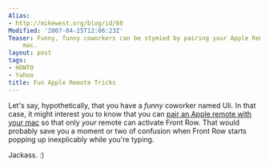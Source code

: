```yaml
---
Alias:
- http://mikewest.org/blog/id/60
Modified: '2007-04-25T12:06:23Z'
Teaser: Funny, funny coworkers can be stymied by pairing your Apple Remote with your
    mac.
layout: post
tags:
- HOWTO
- Yahoo
title: Fun Apple Remote Tricks
---
```

Let's say, hypothetically, that you have a _funny_ coworker named Uli.  In that case, it might interest you to know that you can [pair an Apple remote with your mac][pair] so that only _your_ remote can activate Front Row.  That would probably save you a moment or two of confusion when Front Row starts popping up inexplicably while you're typing.

Jackass.  :)

[pair]: http://docs.info.apple.com/article.html?artnum=302545